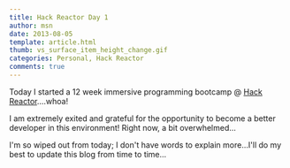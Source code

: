 ```yaml
---
title: Hack Reactor Day 1
author: msn
date: 2013-08-05
template: article.html
thumb: vs_surface_item_height_change.gif
categories: Personal, Hack Reactor
comments: true
---
```


Today I started a 12 week immersive programming bootcamp @ [Hack Reactor](http://www.hackreactor.com)....whoa! <span class="more">

I am extremely exited and grateful for the opportunity to become a better developer in this environment! Right now, a bit overwhelmed...

I'm so wiped out from today; I don't have words to explain more...I'll do my best to update this blog from time to time...
